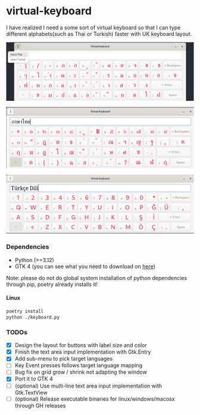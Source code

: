# virtual-keyboard

I have realized I need a some sort of virtual keyboard so that I can type different alphabets(such as Thai or Turkish) faster with UK keyboard layout.

![screenshot](./screenshot.png)

![screenshot](./thai-screenshot.png)

![screenshot](./turkish-screenshot.png)

### Dependencies

- Python (>=3.12)
- GTK 4 (you can see what you need to download on [here](https://gnome.pages.gitlab.gnome.org/pygobject/getting_started.html))

Note: please do not do global system installation of python dependencies through pip, poetry already installs it!

#### Linux

```shell
poetry install
python ./keyboard.py
```

### TODOs

- [X] Design the layout for buttons with label size and color
- [X] Finish the text area input implementation with Gtk.Entry
- [X] Add sub-menu to pick target languages
- [ ] Key Event presses follows target language mapping
- [ ] Bug fix on grid grow / shrink not adapting the window
- [X] Port it to GTK 4
- [ ] (optional) Use multi-line text area input implementation with Gtk.TextView
- [ ] (optional) Release executable binaries for linux/windows/macosx through GH releases
